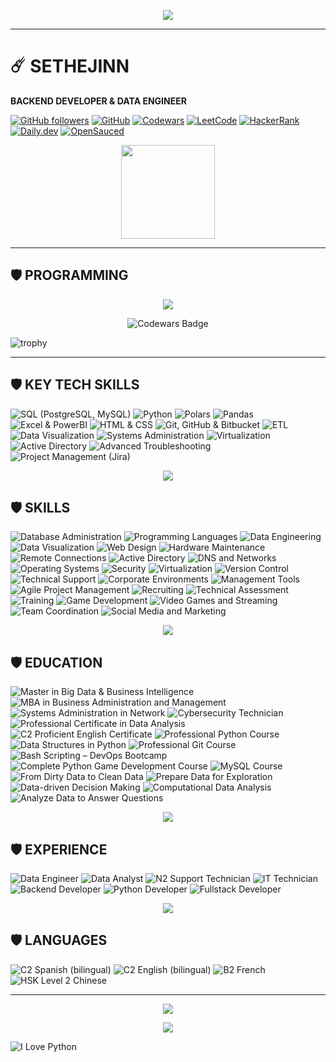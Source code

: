 
<p align="center">
  <img src="https://readme-typing-svg.demolab.com?font=Agency+FB&size=85&pause=2000&color=green&center=true&random=true&width=700&height=150&lines=➤.+.+.+SETHEJINN+.+.+." />
</a></p>


<hr style="border-color:green;">

# ☄️ SETHEJINN
**BACKEND DEVELOPER & DATA ENGINEER**  

[![GitHub followers](https://img.shields.io/github/followers/sethejinn?style=social)](https://github.com/sethejinn) [![GitHub](https://img.shields.io/badge/GitHub-sethejinn-black?style=flat&logo=github)](https://github.com/sethejinn) [![Codewars](https://img.shields.io/badge/Codewars-BA0C2F?style=flat&logo=codewars&logoColor=white)](https://www.codewars.com/users/sethejinn) [![LeetCode](https://img.shields.io/badge/LeetCode-FFA116?style=flat&logo=leetcode&logoColor=black)](https://leetcode.com/u/sethejinn/) [![HackerRank](https://img.shields.io/badge/HackerRank-00EA64?style=flat&logo=hackerrank&logoColor=white)](https://www.hackerrank.com/profile/sethejinn) [![Daily.dev](https://img.shields.io/badge/Daily.dev-1A73E8?style=flat&logo=daily.dev&logoColor=white)](https://app.daily.dev/sethejinn) [![OpenSauced](https://img.shields.io/badge/OpenSauced-FF4500?style=flat&logo=open-sauced&logoColor=white)](https://app.opensauced.pizza/u/sethejinn)

<p align="center">
    <img src="https://cartoonsco-media.s3.amazonaws.com/uploads/2022/08/preview-of-snake-animated-gif-giving-thumbs-up.gif" height="150" />
</p>

<hr style="border-color:green;">

## 🛡️ PROGRAMMING  

<p align="center">
<a href="https://github.com/sethejinn/sethejinn">
  <img align="center" src="https://github-readme-stats.vercel.app/api/top-langs/?username=sethejinn&theme=dark&langs_count=20" />
</a></p>

<p align="center"><img src="https://www.codewars.com/users/sethejinn/badges/large" alt="Codewars Badge"> </p>

![trophy](https://github-profile-trophy.vercel.app/?username=sethejinn)

<hr style="border-color:green;">

## 🛡️ KEY TECH SKILLS  

![SQL (PostgreSQL, MySQL)](https://img.shields.io/badge/SQL%20%28PostgreSQL%2C%20MySQL%29-0072B8?style=flat-square) ![Python](https://img.shields.io/badge/Python-FFD43B?style=flat-square) ![Polars](https://img.shields.io/badge/Polars-4B8BBE?style=flat-square) ![Pandas](https://img.shields.io/badge/Pandas-150458?style=flat-square) ![Excel & PowerBI](https://img.shields.io/badge/Excel%20%26%20PowerBI-F25028?style=flat-square) ![HTML & CSS](https://img.shields.io/badge/HTML%20%26%20CSS-E34F26?style=flat-square) ![Git, GitHub & Bitbucket](https://img.shields.io/badge/Git%2C%20GitHub%20%26%20Bitbucket-F05032?style=flat-square) ![ETL](https://img.shields.io/badge/ETL-0072B8?style=flat-square) ![Data Visualization](https://img.shields.io/badge/Data%20Visualization-FFB845?style=flat-square) ![Systems Administration](https://img.shields.io/badge/Systems%20Administration-FF4700?style=flat-square) ![Virtualization](https://img.shields.io/badge/Virtualization-5B9BD5?style=flat-square) ![Active Directory](https://img.shields.io/badge/Active%20Directory-0089D3?style=flat-square) ![Advanced Troubleshooting](https://img.shields.io/badge/Advanced%20Troubleshooting-F4C20D?style=flat-square) ![Project Management (Jira)](https://img.shields.io/badge/Project%20Management%20%28Jira%29-0052CC?style=flat-square)


<p align="center">
    <img src="https://media.tenor.com/MOFonahEVKUAAAAi/xs19-baby-yoda.gif" />
  </a>
</p>

## 🛡️ SKILLS  

![Database Administration](https://img.shields.io/badge/Database%20Administration-lightblue?style=flat-square) ![Programming Languages](https://img.shields.io/badge/Programming%20Languages-lightblue?style=flat-square) ![Data Engineering](https://img.shields.io/badge/Data%20Engineering-lightblue?style=flat-square) ![Data Visualization](https://img.shields.io/badge/Data%20Visualization-lightblue?style=flat-square) ![Web Design](https://img.shields.io/badge/Web%20Design-lightblue?style=flat-square) ![Hardware Maintenance](https://img.shields.io/badge/Hardware%20Maintenance-lightblue?style=flat-square) ![Remote Connections](https://img.shields.io/badge/Remote%20Connections-lightblue?style=flat-square) ![Active Directory](https://img.shields.io/badge/Active%20Directory-lightblue?style=flat-square) ![DNS and Networks](https://img.shields.io/badge/DNS%20and%20Networks-lightblue?style=flat-square) ![Operating Systems](https://img.shields.io/badge/Operating%20Systems-lightblue?style=flat-square) ![Security](https://img.shields.io/badge/Security-lightblue?style=flat-square) ![Virtualization](https://img.shields.io/badge/Virtualization-lightblue?style=flat-square) ![Version Control](https://img.shields.io/badge/Version%20Control-lightblue?style=flat-square) ![Technical Support](https://img.shields.io/badge/Technical%20Support-orange?style=flat-square) ![Corporate Environments](https://img.shields.io/badge/Corporate%20Environments-orange?style=flat-square) ![Management Tools](https://img.shields.io/badge/Management%20Tools-orange?style=flat-square) ![Agile Project Management](https://img.shields.io/badge/Agile%20Project%20Management-orange?style=flat-square) ![Recruiting](https://img.shields.io/badge/Recruiting-orange?style=flat-square) ![Technical Assessment](https://img.shields.io/badge/Technical%20Assessment-orange?style=flat-square) ![Training](https://img.shields.io/badge/Training-orange?style=flat-square) ![Game Development](https://img.shields.io/badge/Game%20Development-yellow?style=flat-square) ![Video Games and Streaming](https://img.shields.io/badge/Video%20Games%20and%20Streaming-yellow?style=flat-square) ![Team Coordination](https://img.shields.io/badge/Team%20Coordination-yellow?style=flat-square) ![Social Media and Marketing](https://img.shields.io/badge/Social%20Media%20and%20Marketing-yellow?style=flat-square)


<p align="center">
    <img src="https://i.gifer.com/origin/d1/d17fc7f864fdb8deae36bc3bf8cf6d05_w200.gif" />
  </a>
</p>

## 🛡️ EDUCATION

![Master in Big Data & Business Intelligence](https://img.shields.io/badge/Master%20in%20Big%20Data%20%26%20Business%20Intelligence-blue?style=flat-square) ![MBA in Business Administration and Management](https://img.shields.io/badge/MBA%20in%20Business%20Administration%20and%20Management-blue?style=flat-square) ![Systems Administration in Network](https://img.shields.io/badge/Systems%20Administration%20in%20Network-lightblue?style=flat-square) ![Cybersecurity Technician](https://img.shields.io/badge/Cybersecurity%20Technician-lightblue?style=flat-square) ![Professional Certificate in Data Analysis](https://img.shields.io/badge/Professional%20Certificate%20in%20Data%20Analysis-lightblue?style=flat-square) ![C2 Proficient English Certificate](https://img.shields.io/badge/C2%20Proficient%20English%20Certificate-lightblue?style=flat-square) ![Professional Python Course](https://img.shields.io/badge/Professional%20Python%20Course-lightgreen?style=flat-square) ![Data Structures in Python](https://img.shields.io/badge/Data%20Structures%20in%20Python-lightgreen?style=flat-square) ![Professional Git Course](https://img.shields.io/badge/Professional%20Git%20Course-lightgreen?style=flat-square) ![Bash Scripting – DevOps Bootcamp](https://img.shields.io/badge/Bash%20Scripting%20%E2%80%93%20DevOps%20Bootcamp-lightgreen?style=flat-square) ![Complete Python Game Development Course](https://img.shields.io/badge/Complete%20Python%20Game%20Development%20Course-yellow?style=flat-square) ![MySQL Course](https://img.shields.io/badge/MySQL%20Course-yellow?style=flat-square) ![From Dirty Data to Clean Data](https://img.shields.io/badge/From%20Dirty%20Data%20to%20Clean%20Data-yellow?style=flat-square) ![Prepare Data for Exploration](https://img.shields.io/badge/Prepare%20Data%20for%20Exploration-yellow?style=flat-square) ![Data-driven Decision Making](https://img.shields.io/badge/Data--driven%20Decision%20Making-orange?style=flat-square) ![Computational Data Analysis](https://img.shields.io/badge/Computational%20Data%20Analysis-orange?style=flat-square) ![Analyze Data to Answer Questions](https://img.shields.io/badge/Analyze%20Data%20to%20Answer%20Questions-orange?style=flat-square)



<p align="center">
    <img src="https://media.tenor.com/ONv6f0zBNFYAAAAj/hugging-grogu.gif" />
  </a>
</p>

## 🛡️ EXPERIENCE

![Data Engineer](https://img.shields.io/badge/Data%20Engineer-%236A5ACD?style=flat-square) ![Data Analyst](https://img.shields.io/badge/Data%20Analyst-%234CAF50?style=flat-square) ![N2 Support Technician](https://img.shields.io/badge/N2%20Support%20Technician-%23FFA07A?style=flat-square) ![IT Technician](https://img.shields.io/badge/IT%20Technician-%23FF8C00?style=flat-square) ![Backend Developer](https://img.shields.io/badge/Backend%20Developer-%23FF4500?style=flat-square) ![Python Developer](https://img.shields.io/badge/Python%20Developer-%233CB371?style=flat-square) ![Fullstack Developer](https://img.shields.io/badge/Fullstack%20Developer-%23FF5733?style=flat-square)

<p align="center">
    <img src="https://www.animatedimages.org/data/media/636/animated-star-wars-image-0009.gif" />
  </a>
</p>
<p align="center"> </p>

## 🛡️ LANGUAGES  

![C2 Spanish (bilingual)](https://img.shields.io/badge/C2%20Spanish%20%28bilingual%29-0056D2?style=flat-square) ![C2 English (bilingual)](https://img.shields.io/badge/C2%20English%20%28bilingual%29-28A745?style=flat-square) ![B2 French](https://img.shields.io/badge/B2%20French-FF5733?style=flat-square) ![HSK Level 2 Chinese](https://img.shields.io/badge/HSK%20Level%202%20Chinese-F39C12?style=flat-square)

<hr style="border-color:green;">
<p></p>

<p align="center">
      <img src="https://github-readme-stats.vercel.app/api?username=sethejinn&theme=transparent&show_icons=true">
      </a><p>
        
<p align="center">
    <img src="https://media1.tenor.com/m/RYJZjeM7FPYAAAAd/leaves-thanks.gif" />
  </a>
</p>

![I Love Python](https://img.shields.io/badge/I%20%E2%9D%A4%20Python-%233776AB?style=flat-square)
